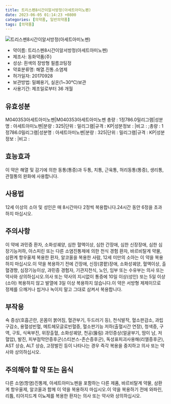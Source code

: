 ```yaml
---
title: 트리스펜8시간이알서방정(아세트아미노펜)
date: 2023-06-05 01:14:23 +0800
categories: [의약품, 일반의약품]
tags: [의약품]
---
```

![트리스펜8시간이알서방정(아세트아미노펜)](https://nedrug.mfds.go.kr/pbp/cmn/itemImageDownload/1Mxwka5v1dl)

- 약이름: 트리스펜8시간이알서방정(아세트아미노펜)
- 제조사: 동화약품(주)
- 성상: 흰색의 장방형 필름코팅정
- 약효분류명: 해열.진통.소염제
- 허가일자: 20170928
- 보관방법: 밀폐용기, 실온(1~30℃)보관
- 사용기간: 제조일로부터 36 개월
## 유효성분
M040353아세트아미노펜|M040353아세트아미노펜
총량 : 1정786.0밀리그램|성분명 : 아세트아미노펜|분량 : 325|단위 : 밀리그램|규격 : KP|성분정보 : |비고 : ;총량 : 1정786.0밀리그램|성분명 : 아세트아미노펜|분량 : 325|단위 : 밀리그램|규격 : KP|성분정보 : |비고 :
## 효능효과
이 약은 해열 및 감기에 의한 동통(통증)과 두통, 치통, 근육통, 허리동통(통증), 생리통, 관절통의 완화에 사용합니다.
## 사용법
12세 이상의 소아 및 성인은 매 8시간마다 2정씩 복용합니다.24시간 동안 6정을 초과하지 마십시오.
## 주의사항
이 약에 과민증 환자, 소화성궤양, 심한 혈액이상, 심한 간장애, 심한 신장장애, 심한 심장기능저하, 아스피린 또는 다른 소염진통제에 의한 천식 경험 환자, 바르비탈계 약물, 삼환계 항우울제 복용한 환자, 알코올을 복용한 사람, 12세 미만의 소아는 이 약을 복용하지 마십시오.이 약을 복용하기 전에 간장애, 신장(콩팥)장애, 소화성궤양, 혈액이상, 출혈경향, 심장기능이상, 과민증 경험자, 기관지천식, 노인, 임부 또는 수유부는 의사 또는 약사와 상의하십시오.의사 또는 약사의 지시없이 통증에 10일 이상(성인) 또는 5일 이상(소아) 복용하지 않고 발열에 3일 이상 복용하지 않습니다.이 약은 서방형 제제이므로 정제를 으깨거나 씹거나 녹이지 말고 그대로 삼켜서 복용합니다.
## 부작용
쇽 증상(호흡곤란, 온몸이 붉어짐, 혈관부기, 두드러기 등), 천식발작, 혈소판감소, 과립구감소, 용혈성빈혈, 메트헤모글로빈혈증, 혈소판기능 저하(출혈시간 연장), 청색증, 구역, 구토, 식욕부진, 위장출혈, 소화성궤양, 천공(뚫림) 과민증상(얼굴부기, 땀이 남, 저혈압), 발진, 피부점막안증후군(스티븐스-존슨증후군), 독성표피괴사용해(리엘증후군), AST 상승, ALT 상승, 고정발진 등이 나타나는 경우 즉각 복용을 중지하고 의사 또는 약사와 상의하십시오.
## 주의해야 할 약 또는 음식
다른 소염(항염)진통제, 아세트아미노펜을 포함하는 다른 제품, 바르비탈계 약물, 삼환계 항우울제, 알코올과 함께 이 약을 복용하지 마십시오.이 약을 복용하기 전에 와파린, 리튬, 티아지드계 이뇨제를 복용한 환자는 의사 또는 약사와 상의하십시오.
